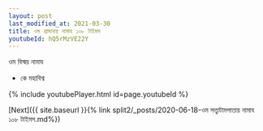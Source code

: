 ```yaml
---
layout: post
last_modified_at: 2021-03-30
title: ওম শ্রামানায় নামায ১০৮ টাইমস
youtubeId: hQ5rMzVE22Y
---
```

 
 
 ওম বিস্ময় নামায  
 
 -  কে মহাবিশ্ব 
 
  
 
  
 
 
 
 
 
 


{% include youtubePlayer.html id=page.youtubeId %}
 
[Next]({{ site.baseurl }}{% link  split2/_posts/2020-06-18-ওম সত্ত্বাটামপাতায় নামায ১০৮ টাইমস.md%})
 
